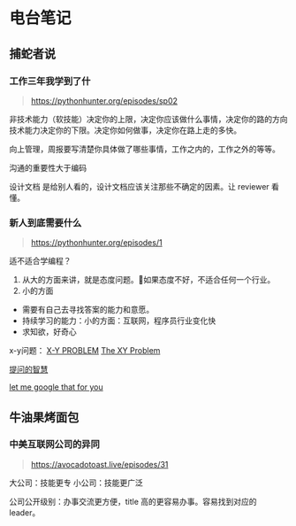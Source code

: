 # 电台笔记

## 捕蛇者说

### 工作三年我学到了什
> https://pythonhunter.org/episodes/sp02

非技术能力（软技能）决定你的上限，决定你应该做什么事情，决定你的路的方向
技术能力决定你的下限。决定你如何做事，决定你在路上走的多快。

向上管理，周报要写清楚你具体做了哪些事情，工作之内的，工作之外的等等。

沟通的重要性大于编码

设计文档 是给别人看的，设计文档应该关注那些不确定的因素。让 reviewer 看懂。

### 新人到底需要什么
> https://pythonhunter.org/episodes/1

适不适合学编程？
1. 从大的方面来讲，就是态度问题。如果态度不好，不适合任何一个行业。
2. 小的方面
  - 需要有自己去寻找答案的能力和意愿。
  - 持续学习的能力：小的方面：互联网，程序员行业变化快
  - 求知欲，好奇心

x-y问题：
[X-Y PROBLEM](https://coolshell.cn/articles/10804.html)
[The XY Problem](http://xyproblem.info/)

[提问的智慧](https://github.com/ryanhanwu/How-To-Ask-Questions-The-Smart-Way/blob/master/README-zh_CN.md)


[let me google that for you](http://www.letmegooglethat.com)

## 牛油果烤面包

### 中美互联网公司的异同
> https://avocadotoast.live/episodes/31

大公司：技能更专
小公司：技能更广泛

公司公开级别：办事交流更方便，title 高的更容易办事。容易找到对应的 leader。
